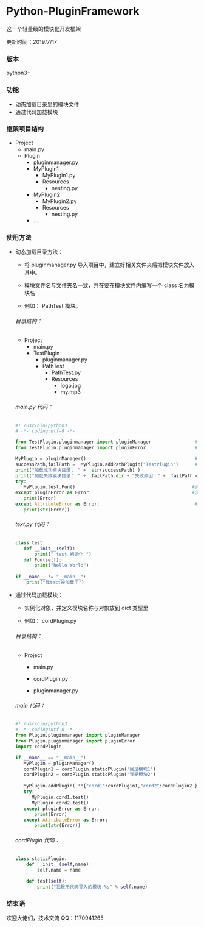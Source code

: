 # Python-PluginFramework
这一个轻量级的模块化开发框架

更新时间：2019/7/17

### 版本
python3+

### 功能
* 动态加载目录里的模块文件
* 通过代码加载模块

### 框架项目结构
* Project
    * main.py
    * Plugin
        * pluginmanager.py
        * MyPlugin1
          * MyPlugin1.py
          * Resources
            * nesting.py
        * MyPlugin2
          * MyPlugin2.py
          * Resources
            * nesting.py        
        * ...


### 使用方法
 * 动态加载目录方法： 
 
      *  将 pluginmanager.py 导入项目中，建立好相关文件夹后把模块文件放入其中。
     
      *  模块文件名与文件夹名一致，并在要在模块文件内编写一个 class 名为模块名
    
      *  例如： PathTest 模块。
     
     ###### 目录结构：
     * Project
        * main.py
        * TestPlugin
            * pluginmanager.py
            * PathTest
              * PathTest.py
              * Resources
                * logo.jpg
                * my.mp3
     ###### main.py 代码：
     ```python
     #! /usr/bin/python3
     # -*- coding:utf-8 -*-

     from TestPlugin.pluginmanager import pluginManager                #框架模块
     from TestPlugin.pluginmanager import pluginError                  #框架异常处理模块

     MyPlugin = pluginManager()                                        #实例化框架模块
     successPath,failPath =  MyPlugin.addPathPlugin("TestPlugin")      #执行加载模块目录，返回 [成功目录,失败目录及原因]
     print("加载成功模块目录： " +  str(successPath) )
     print("加载失败模块目录： " +  failPath.dir + "失败原因：" +  failPath.content)
     try:
        MyPlugin.test.Fun()                                           #调用模块里的方法
     except pluginError as Error:                                     #没有此模块
        print(Error)
     except AttributeError as Error:                                   #此模块里没有所调用的方法
        print(str(Error))
     
     ```  
     
     ###### text.py 代码：
     ```python
     class test:
        def __init__(self):
            print(" test 初始化 ")
        def Fun(self):
            print("hello World")
            
     if __name__ != "__main__":
         print("我test被加载了")
     ```
 * 通过代码加载模块：
  
      * 实例化对象，并定义模块名称与对象放到 dict 类型里
      
      * 例如： cordPlugin.py
      ###### 目录结构：
     * Project
        * main.py
        
        * cordPlugin.py
        
        * pluginmanager.py
      ###### main 代码：
      ```python
      #! /usr/bin/python3
      # -*- coding:utf-8 -*-
      from Plugin.pluginmanager import pluginManager 
      from Plugin.pluginmanager import pluginError 
      import cordPlugin
      
      if __name__ == "__main__":
         MyPlugin = pluginManager()
         cordPlugin1 = cordPlugin.staticPlugin('我是模块1')                     #实例化第一个模块
         cordPlugin2 = cordPlugin.staticPlugin('我是模块2')                     #实例化第二个模块
         
         MyPlugin.addPlugin( **{"cord1":cordPlugin1,"cord2":cordPlugin2 } ) #将模块的实例化加载到框架里
         try:
            MyPlugin.cord1.test()                                          #调用模块里的方法
            MyPlugin.cord2.test()
         except pluginError as Error:                                      #没有此模块
             print(Error)
         except AttributeError as Error:                                   #此模块里没有所调用的方法
             print(str(Error))
    
      ```
      ###### cordPlugin 代码：
      ```python
      class staticPlugin:
          def __init__(self,name):
              self.name = name

          def test(self):
              print("我是用代码导入的模块 %s" % self.name)
      
      ```
      
      
      
### 结束语

欢迎大佬们，技术交流 QQ：1170941265

